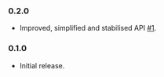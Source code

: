 ### 0.2.0

* Improved, simplified and stabilised API [#1](https://github.com/bsm/grape-pagy/pull/1).

### 0.1.0

* Initial release.
